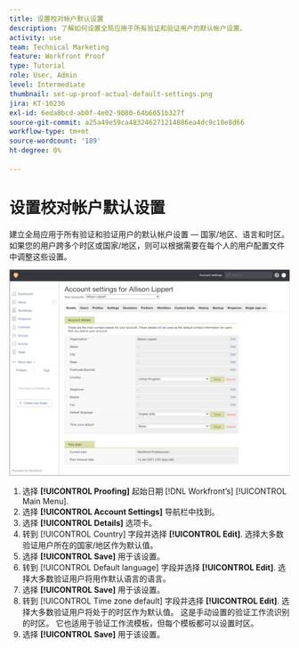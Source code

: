 ```yaml
---
title: 设置校对帐户默认设置
description: 了解如何设置全局应用于所有验证和验证用户的默认帐户设置。
activity: use
team: Technical Marketing
feature: Workfront Proof
type: Tutorial
role: User, Admin
level: Intermediate
thumbnail: set-up-proof-actual-default-settings.png
jira: KT-10236
exl-id: 6eda8bcd-ab0f-4e02-9080-64b6051b327f
source-git-commit: a25a49e59ca483246271214886ea4dc9c10e8d66
workflow-type: tm+mt
source-wordcount: '189'
ht-degree: 0%

---
```


# 设置校对帐户默认设置

建立全局应用于所有验证和验证用户的默认帐户设置 — 国家/地区、语言和时区。 如果您的用户跨多个时区或国家/地区，则可以根据需要在每个人的用户配置文件中调整这些设置。

![用于验证的帐户设置窗口](assets/proof-system-setups-default-account-settings.png)

1. 选择 **[!UICONTROL Proofing]** 起始日期 [!DNL Workfront’s] [!UICONTROL Main Menu].
1. 选择 **[!UICONTROL Account Settings]** 导航栏中找到。
1. 选择 **[!UICONTROL Details]** 选项卡。
1. 转到 [!UICONTROL Country] 字段并选择 **[!UICONTROL Edit]**. 选择大多数验证用户所在的国家/地区作为默认值。
1. 选择 **[!UICONTROL Save]** 用于该设置。
1. 转到 [!UICONTROL Default language] 字段并选择 **[!UICONTROL Edit]**. 选择大多数验证用户将用作默认语言的语言。
1. 选择 **[!UICONTROL Save]** 用于该设置。
1. 转到 [!UICONTROL Time zone default] 字段并选择 **[!UICONTROL Edit]**. 选择大多数验证用户将处于的时区作为默认值。 这是手动设置的验证工作流识别的时区。 它也适用于验证工作流模板，但每个模板都可以设置时区。
1. 选择 **[!UICONTROL Save]** 用于该设置。
